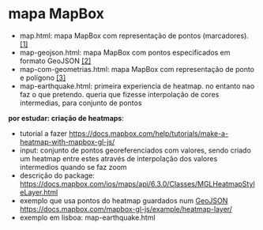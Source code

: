 # mapa MapBox

* map.html: mapa MapBox com representação de pontos (marcadores). [[1]](https://docs.mapbox.com/mapbox-gl-js/example/simple-map/)
* map-geojson.html: mapa MapBox com pontos especificados em formato GeoJSON [[2]](https://docs.mapbox.com/help/tutorials/custom-markers-gl-js/)
* map-com-geometrias.html: mapa MapBox com representação de ponto e polígono [[3]](https://docs.mapbox.com/mapbox-gl-js/example/multiple-geometries/)
* map-earthquake.html: primeira experiencia de heatmap. no entanto nao faz o que pretendo. queria que fizesse interpolação de cores intermedias, para conjunto de pontos


**por estudar: criação de heatmaps**:
* tutorial a fazer https://docs.mapbox.com/help/tutorials/make-a-heatmap-with-mapbox-gl-js/
* input: conjunto de pontos georeferenciados com valores, sendo criado um heatmap entre estes através de interpolação dos valores intermedios quando se faz zoom
* descrição do package: https://docs.mapbox.com/ios/maps/api/6.3.0/Classes/MGLHeatmapStyleLayer.html 
* exemplo que usa pontos do heatmap guardados num [GeoJSON](https://docs.mapbox.com/mapbox-gl-js/assets/earthquakes.geojson) https://docs.mapbox.com/mapbox-gl-js/example/heatmap-layer/
* exemplo em lisboa: map-earthquake.html
